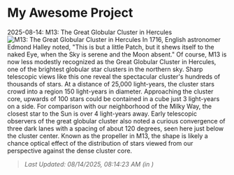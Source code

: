 # My Awesome Project

<!-- APOD Start -->
2025-08-14: M13: The Great Globular Cluster in Hercules
![M13: The Great Globular Cluster in Hercules](https://apod.nasa.gov/apod/image/2508/lrg_ngc6205_1024.jpg)
In 1716, English astronomer Edmond Halley noted, "This is but a little Patch, but it shews itself to the naked Eye, when the Sky is serene and the Moon absent." Of course, M13 is now less modestly recognized as the Great Globular Cluster in Hercules, one of the brightest globular star clusters in the northern sky. Sharp telescopic views like this one reveal the spectacular cluster's hundreds of thousands of stars. At a distance of 25,000 light-years, the cluster stars crowd into a region 150 light-years in diameter. Approaching the cluster core, upwards of 100 stars could be contained in a cube just 3 light-years on a side. For comparison with our neighborhood of the Milky Way, the closest star to the Sun is over 4 light-years away. Early telescopic observers of the great globular cluster also noted a curious convergence of three dark lanes with a spacing of about 120 degrees, seen here just below the cluster center.  Known as the propeller in M13, the shape is likely a chance optical effect of the distribution of stars viewed from our perspective against the dense cluster core.
> _Last Updated: 08/14/2025, 08:14:23 AM (in )_
<!-- APOD End -->

